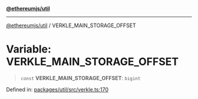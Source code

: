 [**@ethereumjs/util**](../README.md)

***

[@ethereumjs/util](../README.md) / VERKLE\_MAIN\_STORAGE\_OFFSET

# Variable: VERKLE\_MAIN\_STORAGE\_OFFSET

> `const` **VERKLE\_MAIN\_STORAGE\_OFFSET**: `bigint`

Defined in: [packages/util/src/verkle.ts:170](https://github.com/Dargon789/ethereumjs-monorepo/blob/master/packages/util/src/verkle.ts#L170)

